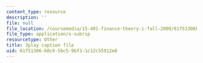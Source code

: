 ```yaml
---
content_type: resource
description: ''
file: null
file_location: /coursemedia/15-401-finance-theory-i-fall-2008/61f51306b0c65bc59bf31c12c55912e0_tL7Lcl90Sc0.vtt
file_type: application/x-subrip
resourcetype: Other
title: 3play caption file
uid: 61f51306-b0c6-5bc5-9bf3-1c12c55912e0
---
```

